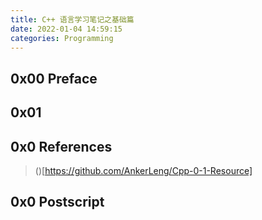 ```yaml
---
title: C++ 语言学习笔记之基础篇
date: 2022-01-04 14:59:15
categories: Programming
---
```

## 0x00 Preface


## 0x01 


## 0x0 References
> ()[https://github.com/AnkerLeng/Cpp-0-1-Resource]

## 0x0 Postscript

